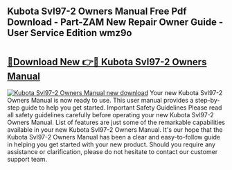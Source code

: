## Kubota Svl97-2 Owners Manual Free Pdf Download - Part-ZAM New Repair Owner Guide - User Service Edition wmz9o

# <h2><a href="http://bc95235.oget.top/?id=Kubota+Svl97-2+Owners+Manual">🔗Download New 👉🔴 Kubota Svl97-2 Owners Manual</a></h2>

[![Kubota Svl97-2 Owners Manual new download](https://i.imgur.com/5g1atiW.png)](http://bc95235.oget.top/?id=Kubota+Svl97-2+Owners+Manual)
Your new Kubota Svl97-2 Owners Manual is now ready to use. This user manual provides a step-by-step guide to help you get started. Important Safety Guidelines Please read all safety guidelines carefully before operating your new Kubota Svl97-2 Owners Manual. List of features are just some of the remarkable capabilities available in your new Kubota Svl97-2 Owners Manual. It's our hope that the Kubota Svl97-2 Owners Manual has been a clear and easy-to-follow guide in helping you get started with your new product. Should you require any assistance or clarification, please do not hesitate to contact our customer support team.
